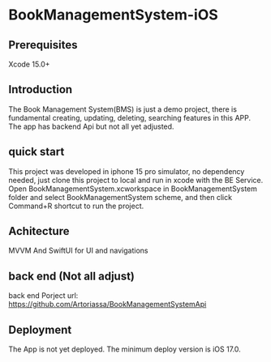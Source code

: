 # BookManagementSystem-iOS
## Prerequisites
Xcode 15.0+
## Introduction
The Book Management System(BMS) is just a demo project, there is fundamental creating, updating, deleting, searching features in this APP.
The app has backend Api but not all yet adjusted.
## quick start
This project was developed in iphone 15 pro simulator, no dependency needed, just clone this project to local and run in xcode with the BE Service. 
Open BookManagementSystem.xcworkspace in BookManagementSystem folder and select BookManagementSystem scheme, and then click Command+R shortcut to run the project.
## Achitecture
MVVM And SwiftUI for UI and navigations
## back end (Not all adjust) 
back end Porject url: https://github.com/Artoriassa/BookManagementSystemApi
## Deployment
The App is not yet deployed. The minimum deploy version is iOS 17.0.
